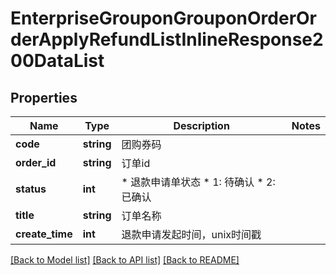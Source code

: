 # EnterpriseGrouponGrouponOrderOrderApplyRefundListInlineResponse200DataList

## Properties
Name | Type | Description | Notes
------------ | ------------- | ------------- | -------------
**code** | **string** | 团购券码 | 
**order_id** | **string** | 订单id | 
**status** | **int** | * 退款申请单状态   * 1: 待确认   * 2: 已确认 | 
**title** | **string** | 订单名称 | 
**create_time** | **int** | 退款申请发起时间，unix时间戳 | 

[[Back to Model list]](../README.md#documentation-for-models) [[Back to API list]](../README.md#documentation-for-api-endpoints) [[Back to README]](../README.md)

